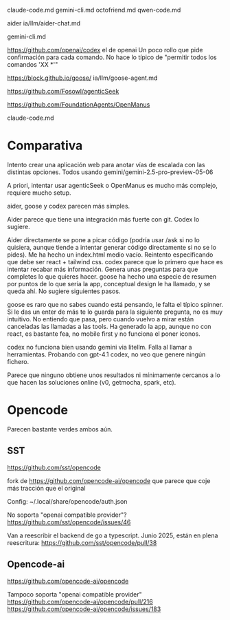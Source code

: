 claude-code.md
gemini-cli.md
octofriend.md
qwen-code.md

aider
ia/llm/aider-chat.md

gemini-cli.md

<https://github.com/openai/codex>
el de openai
Un poco rollo que pide confirmación para cada comando. No hace lo típico de "permitir todos los comandos 'XX *'"

<https://block.github.io/goose/>
ia/llm/goose-agent.md

<https://github.com/Fosowl/agenticSeek>

<https://github.com/FoundationAgents/OpenManus>

claude-code.md

# Comparativa

Intento crear una aplicación web para anotar vías de escalada con las distintas opciones.
Todos usando gemini/gemini-2.5-pro-preview-05-06

A priori, intentar usar agenticSeek o OpenManus es mucho más complejo, requiere mucho setup.

aider, goose y codex parecen más simples.

Aider parece que tiene una integración más fuerte con git.
Codex lo sugiere.

Aider directamente se pone a picar código (podría usar /ask si no lo quisiera, aunque tiende a intentar generar código directamente si no se lo pides).
Me ha hecho un index.html medio vacío. Reintento especificando que debe ser react + tailwind css.
codex parece que lo primero que hace es intentar recabar más información. Genera unas preguntas para que completes lo que quieres hacer.
goose ha hecho una especie de resumen por puntos de lo que sería la app, conceptual design le ha llamado, y se queda ahí. No sugiere siguientes pasos.

goose es raro que no sabes cuando está pensando, le falta el típico spinner. Si le das un enter de más te lo guarda para la siguiente pregunta, no es muy intuitivo.
No entiendo que pasa, pero cuando vuelvo a mirar están canceladas las llamadas a las tools.
Ha generado la app, aunque no con react, es bastante fea, no mobile first y no funciona el poner iconos.

codex no funciona bien usando gemini via litellm. Falla al llamar a herramientas. Probando con gpt-4.1
codex, no veo que genere ningún fichero.

Parece que ninguno obtiene unos resultados ni mínimamente cercanos a lo que hacen las soluciones online (v0, getmocha, spark, etc).

# Opencode

Parecen bastante verdes ambos aún.

## SST

<https://github.com/sst/opencode>

fork de <https://github.com/opencode-ai/opencode> que parece que coje más tracción que el original

Config: ~/.local/share/opencode/auth.json

No soporta "openai compatible provider"?
<https://github.com/sst/opencode/issues/46>

Van a reescribir el backend de go a typescript.
Junio 2025, están en plena reescritura: <https://github.com/sst/opencode/pull/38>

## Opencode-ai

<https://github.com/opencode-ai/opencode>

Tampoco soporta "openai compatible provider"
<https://github.com/opencode-ai/opencode/pull/216>
<https://github.com/opencode-ai/opencode/issues/183>

